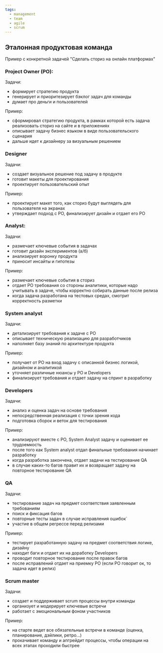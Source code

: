 ```yaml
---
tags:
  - management
  - team
  - agile
  - scrum
---
```


## Эталонная продуктовая команда

Пример с конкретной задачей "Сделать сториз на онлайн платформах"

### Project Owner (PO):

Задачи: 

- формирует стратегию продукта
- генерирует и приоритезирует бэклог задач для команды
- думает про деньги и пользователей

Пример: 

- сформировал стратегию продукта, в рамках которой есть задача реализовать сториз на сайте и в приложениях
- описывает задачу бизнес языком в виде пользовательского сценария
- дальше идет к дизайнеру за визуальным решением

### Designer

Задачи:

- создает визуальное решение под задачу в продукте
- готовит макеты для проектирования
- проектирует пользовательский опыт

Пример: 

- проектирует макет того, как сториз будут выглядеть для пользователя на экранах
- утверждает подход с PO, финализирует дизайн и отдает его PO

### Analyst: 

Задачи:

- размечает ключевые события в задачах
- готовит дизайн экспериментов (а/б)
- анализирует воронку продукта
- приносит инсайты и гипотезы

Пример: 

- размечает ключевые события в сториз
- отдает PO требования со стороны аналитики, которые надо учитывать в задаче, чтобы корректно собирать данные после релиза
- когда задача разработана на тестовых средах, смотрит корректность разметки

### System analyst

Задачи:

- детализирует требования к задаче с PO
- описывает техническую реализацию для разработчиков
- наполняет базу знаний по архитектуре продукта

Пример:

- получает от PO на вход задачу с описанной бизнес логикой, дизайном и аналитикой
- уточняет различные нюансы у PO и Developers
- финализирует требования и отдает задачу на спринт в разработку

### Developers

Задачи:

- анализ и оценка задач на основе требования
- непосредственная реализация с точки зрения кода
- подготовка сборок и веток для тестирования

Пример:

- анализируют вместе с PO, System Analyst задачу и оценивает ее трудоемкость
- после того как System analyst отдал финальные требования начинает разработку
- когда разработка закончена, отдает задачи на тестирование QA
- в случае каких-то багов правит их и возвращает задачу на повторное тестирование QA

### QA

Задачи:

- тестирование задач на предмет соответствия заявленным требованиям
- поиск и фиксация багов
- повторные тесты задач в случае исправления ошибок`
- участие в общем регрессе перед релизами

Пример:

- тестирует разработанную задачу на предмет соответствия логике, дизайну
- находит баги и отдает их на доработку Developers
- проводит повторное тестирование после правок багов
- после исправлений отдает на приемку PO (если PO говорит ок, то задача идет в релиз)

### Scrum master

Задачи:

- создает и поддерживает scrum процессы внутри команды
- организует и модерирует ключевые встречи
- работает с эмоциональным фоном участников

Пример:

- на старте ведет все обязательные встречи в команде (оценка, планирование, дэйлики, ретро...)
- прокачивает команду и апгрейдит процессы, чтобы операции на всех этапах проходили быстрее

